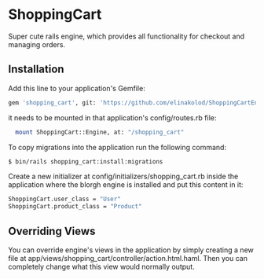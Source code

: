 # ShoppingCart
Super cute rails engine, which provides all functionality for checkout and managing orders.

## Installation
Add this line to your application's Gemfile:
```bash
gem 'shopping_cart', git: 'https://github.com/elinakolod/ShoppingCartEngine', branch: 'feature/engine'
```

it needs to be mounted in that application's config/routes.rb file:
```bash
  mount ShoppingCart::Engine, at: "/shopping_cart"
```

To copy migrations into the application run the following command:
```bash
$ bin/rails shopping_cart:install:migrations
```

Create a new initializer at config/initializers/shopping_cart.rb inside the application where the blorgh engine is installed and put this content in it:
```bash
ShoppingCart.user_class = "User"
ShoppingCart.product_class = "Product"
```
## Overriding Views
You can override engine's views in the application by simply creating a new file at app/views/shopping_cart/controller/action.html.haml. Then you can completely change what this view would normally output.
